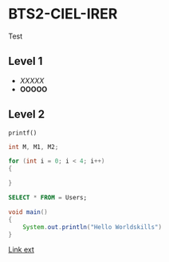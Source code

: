 # BTS2-CIEL-IRER
Test
## Level 1
- *XXXXX*
- **OOOOO**
## Level 2
`printf()`
```C++
int M, M1, M2;
```
```C++
for (int i = 0; i < 4; i++)
{

}
```
```SQL
SELECT * FROM = Users;
```

```Java
void main()
{
    System.out.println("Hello Worldskills")
}
```

[Link ext](https://github.com/mbacc69005Branly/)

